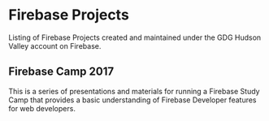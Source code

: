# Firebase Projects

Listing of Firebase Projects created and maintained under the GDG Hudson Valley account on Firebase. 

## Firebase Camp 2017
This is a series of presentations and materials for running a Firebase Study Camp that provides a basic understanding of Firebase Developer features for web developers.